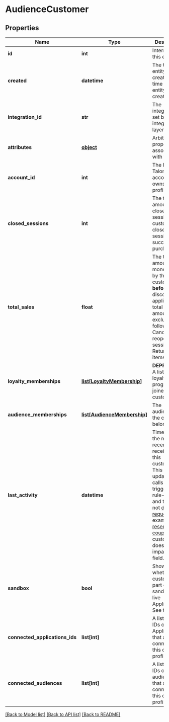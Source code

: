 # AudienceCustomer


## Properties
Name | Type | Description | Notes
------------ | ------------- | ------------- | -------------
**id** | **int** | Internal ID of this entity. | 
**created** | **datetime** | The time this entity was created. The time this entity was created. | 
**integration_id** | **str** | The integration ID set by your integration layer. | 
**attributes** | [**object**](.md) | Arbitrary properties associated with this item. | 
**account_id** | **int** | The ID of the Talon.One account that owns this profile. | 
**closed_sessions** | **int** | The total amount of closed sessions by a customer. A closed session is a successful purchase. | 
**total_sales** | **float** | The total amount of money spent by the customer **before** discounts are applied.  The total sales amount excludes the following: - Cancelled or reopened sessions. - Returned items.  | 
**loyalty_memberships** | [**list[LoyaltyMembership]**](LoyaltyMembership.md) | **DEPRECATED** A list of loyalty programs joined by the customer.  | [optional] 
**audience_memberships** | [**list[AudienceMembership]**](AudienceMembership.md) | The audiences the customer belongs to. | [optional] 
**last_activity** | **datetime** | Timestamp of the most recent event received from this customer. This field is updated on calls that trigger the rule-engine and that are not [dry requests](https://docs.talon.one/docs/dev/integration-api/dry-requests/#overlay).  For example, [reserving a coupon](https://docs.talon.one/integration-api#operation/createCouponReservation) for a customer doesn&#39;t impact this field.  | 
**sandbox** | **bool** | Shows whether the customer is part of a sandbox or live Application. See the [docs](https://docs.talon.one/docs/product/applications/overview#application-environments).  | [optional] 
**connected_applications_ids** | **list[int]** | A list of the IDs of the Applications that are connected to this customer profile. | [optional] 
**connected_audiences** | **list[int]** | A list of the IDs of the audiences that are connected to this customer profile. | [optional] 

[[Back to Model list]](../README.md#documentation-for-models) [[Back to API list]](../README.md#documentation-for-api-endpoints) [[Back to README]](../README.md)


